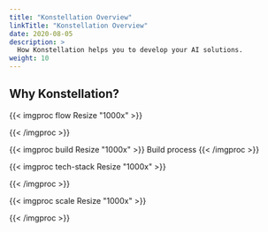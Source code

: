 ```yaml
---
title: "Konstellation Overview"
linkTitle: "Konstellation Overview"
date: 2020-08-05
description: >
  How Konstellation helps you to develop your AI solutions.
weight: 10
---
```


## Why Konstellation?

{{< imgproc flow Resize "1000x" >}}

{{< /imgproc >}}

{{< imgproc build Resize "1000x" >}}
Build process
{{< /imgproc >}}

{{< imgproc tech-stack Resize "1000x" >}}

{{< /imgproc >}}

{{< imgproc scale Resize "1000x" >}}

{{< /imgproc >}}
